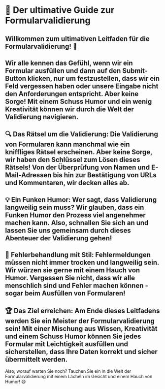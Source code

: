 # 🚀 Der ultimative Guide zur Formularvalidierung

## Willkommen zum ultimativen Leitfaden für die Formularvalidierung! 🎉

## Wir alle kennen das Gefühl, wenn wir ein Formular ausfüllen und dann auf den Submit-Button klicken, nur um festzustellen, dass wir ein Feld vergessen haben oder unsere Eingabe nicht den Anforderungen entspricht. Aber keine Sorge! Mit einem Schuss Humor und ein wenig Kreativität können wir durch die Welt der Validierung navigieren.

## 🔍 Das Rätsel um die Validierung: Die Validierung von Formularen kann manchmal wie ein kniffliges Rätsel erscheinen. Aber keine Sorge, wir haben den Schlüssel zum Lösen dieses Rätsels! Von der Überprüfung von Namen und E-Mail-Adressen bis hin zur Bestätigung von URLs und Kommentaren, wir decken alles ab.

## 💡 Ein Funken Humor: Wer sagt, dass Validierung langweilig sein muss? Wir glauben, dass ein Funken Humor den Prozess viel angenehmer machen kann. Also, schnallen Sie sich an und lassen Sie uns gemeinsam durch dieses Abenteuer der Validierung gehen!

## 🚦 Fehlerbehandlung mit Stil: Fehlermeldungen müssen nicht immer trocken und langweilig sein. Wir würzen sie gerne mit einem Hauch von Humor. Vergessen Sie nicht, dass wir alle menschlich sind und Fehler machen können - sogar beim Ausfüllen von Formularen!

## 🏆 Das Ziel erreichen: Am Ende dieses Leitfadens werden Sie ein Meister der Formularvalidierung sein! Mit einer Mischung aus Wissen, Kreativität und einem Schuss Humor können Sie jedes Formular mit Leichtigkeit ausfüllen und sicherstellen, dass Ihre Daten korrekt und sicher übermittelt werden.

Also, worauf warten Sie noch? Tauchen Sie ein in die Welt der Formularvalidierung mit einem Lächeln im Gesicht und einem Hauch von Humor! 😄
